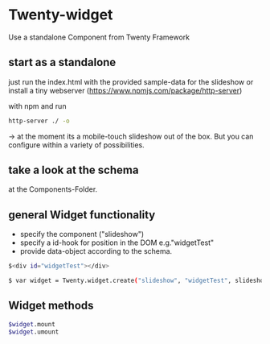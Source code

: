 # Twenty-widget
Use a standalone Component from Twenty Framework


## start as a standalone

just run the index.html with the provided sample-data for the slideshow
or
install a tiny webserver
(https://www.npmjs.com/package/http-server)

with npm and run
```sh
http-server ./ -o
```
-> at the moment its a mobile-touch slideshow out of the box.
But you can configure within a variety of possibilities.

## take a look at the schema

at the Components-Folder.

## general Widget functionality

- specify the component ("slideshow")
- specify a id-hook for position in the DOM e.g."widgetTest"
- provide data-object according to the schema.

```sh
$<div id="widgetTest"></div>

$ var widget = Twenty.widget.create("slideshow", "widgetTest", slideshowdemodata);
```

## Widget methods

```sh
$widget.mount
$widget.umount

```
